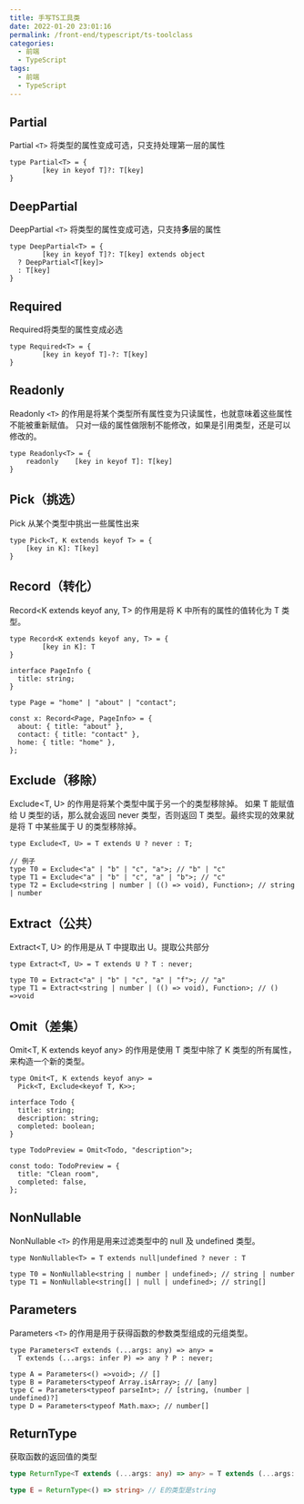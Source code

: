 ```yaml
---
title: 手写TS工具类
date: 2022-01-20 23:01:16
permalink: /front-end/typescript/ts-toolclass
categories:
  - 前端
  - TypeScript
tags:
  - 前端
  - TypeScript
---
```

## Partial

Partial `<T>` 将类型的属性变成可选，只支持处理第一层的属性

```tsx
type Partial<T> = {
		[key in keyof T]?: T[key]
}
```

## DeepPartial

DeepPartial `<T>` 将类型的属性变成可选，只支持**多**层的属性

```tsx
type DeepPartial<T> = {
		[key in keyof T]?: T[key] extends object
  ? DeepPartial<T[key]> 
  : T[key]
}
```

## Required

Required将类型的属性变成必选

```tsx
type Required<T> = {
		[key in keyof T]-?: T[key]
}
```

## Readonly

Readonly `<T>` 的作用是将某个类型所有属性变为只读属性，也就意味着这些属性不能被重新赋值。
只对一级的属性做限制不能修改，如果是引用类型，还是可以修改的。

```tsx
type Readonly<T> = {
	readonly	[key in keyof T]: T[key]
}
```

## Pick（挑选）

Pick 从某个类型中挑出一些属性出来

```tsx
type Pick<T, K extends keyof T> = {
	[key in K]: T[key]
}
```

## Record（转化）

Record<K extends keyof any, T> 的作用是将 K 中所有的属性的值转化为 T 类型。

```tsx
type Record<K extends keyof any, T> = {
		[key in K]: T
}

interface PageInfo {
  title: string;
}

type Page = "home" | "about" | "contact";

const x: Record<Page, PageInfo> = {
  about: { title: "about" },
  contact: { title: "contact" },
  home: { title: "home" },
};
```

## Exclude（移除）

Exclude<T, U> 的作用是将某个类型中属于另一个的类型移除掉。
如果 T 能赋值给 U 类型的话，那么就会返回 never 类型，否则返回 T 类型。最终实现的效果就是将 T 中某些属于 U 的类型移除掉。

```tsx
type Exclude<T, U> = T extends U ? never : T;

// 例子
type T0 = Exclude<"a" | "b" | "c", "a">; // "b" | "c"
type T1 = Exclude<"a" | "b" | "c", "a" | "b">; // "c"
type T2 = Exclude<string | number | (() => void), Function>; // string | number

```

## Extract（公共）

Extract<T, U> 的作用是从 T 中提取出 U。提取公共部分

```tsx
type Extract<T, U> = T extends U ? T : never;

type T0 = Extract<"a" | "b" | "c", "a" | "f">; // "a"
type T1 = Extract<string | number | (() => void), Function>; // () =>void

```

## Omit（差集）

Omit<T, K extends keyof any> 的作用是使用 T 类型中除了 K 类型的所有属性，来构造一个新的类型。

```tsx
type Omit<T, K extends keyof any> = 
  Pick<T, Exclude<keyof T, K>>;
```

```tsx
interface Todo {
  title: string;
  description: string;
  completed: boolean;
}

type TodoPreview = Omit<Todo, "description">;

const todo: TodoPreview = {
  title: "Clean room",
  completed: false,
};
```

## NonNullable

NonNullable `<T>` 的作用是用来过滤类型中的 null 及 undefined 类型。

```tsx
type NonNullable<T> = T extends null|undefined ? never : T
```

```tsx
type T0 = NonNullable<string | number | undefined>; // string | number
type T1 = NonNullable<string[] | null | undefined>; // string[]
```

## Parameters

Parameters `<T>` 的作用是用于获得函数的参数类型组成的元组类型。

```tsx
type Parameters<T extends (...args: any) => any> = 
  T extends (...args: infer P) => any ? P : never;

type A = Parameters<() =>void>; // []
type B = Parameters<typeof Array.isArray>; // [any]
type C = Parameters<typeof parseInt>; // [string, (number | undefined)?]
type D = Parameters<typeof Math.max>; // number[]

```

## ReturnType

获取函数的返回值的类型

```ts
type ReturnType<T extends (...args: any) => any> = T extends (...args: any) => infer R ? R : any;

type E = ReturnType<() => string> // E的类型是string
```
